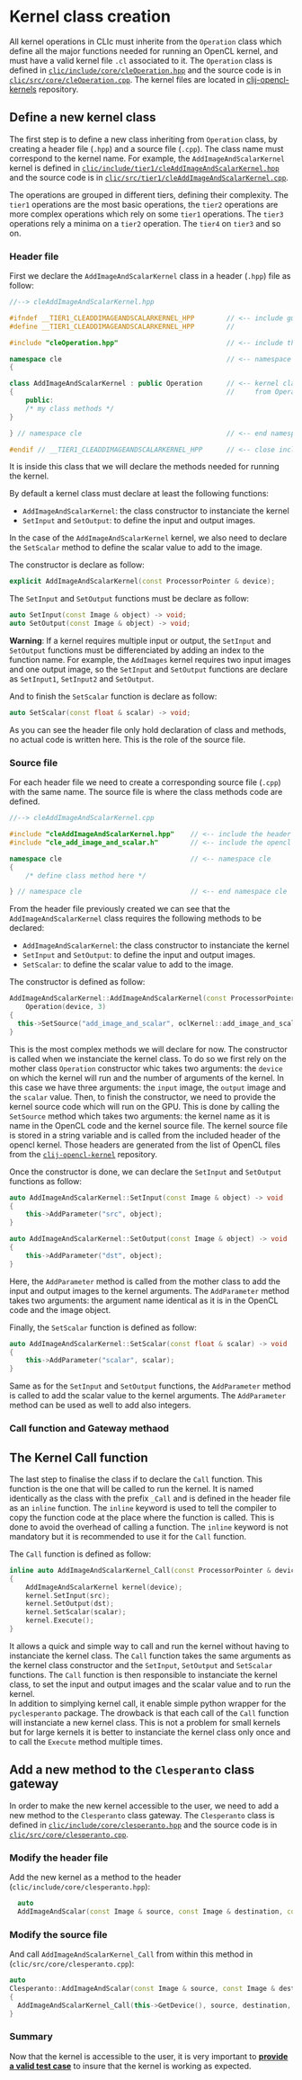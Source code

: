# Kernel class creation

All kernel operations in CLIc must inherite from the `Operation` class which define all the major functions needed for running an OpenCL kernel, and must have a valid kernel file `.cl` associated to it. The `Operation` class is defined in [`clic/include/core/cleOperation.hpp`](https://github.com/clEsperanto/CLIc_prototype/blob/master/clic/include/core/cleOperation.hpp) and the source code is in [`clic/src/core/cleOperation.cpp`](https://github.com/clEsperanto/CLIc_prototype/blob/master/clic/src/core/cleOperation.cpp). The kernel files are located in [clij-opencl-kernels](https://github.com/clEsperanto/clij-opencl-kernels/tree/clesperanto_kernels) repository.

## Define a new kernel class

The first step is to define a new class inheriting from `Operation` class, by creating a header file (`.hpp`) and a source file (`.cpp`). The class name must correspond to the kernel name. For example, the `AddImageAndScalarKernel` kernel is defined in [`clic/include/tier1/cleAddImageAndScalarKernel.hpp`]() and the source code is in [`clic/src/tier1/cleAddImageAndScalarKernel.cpp`]().

The operations are grouped in different tiers, defining their complexity. The `tier1` operations are the most basic operations, the `tier2` operations are more complex operations which rely on some `tier1` operations. The `tier3` operations rely a minima on a `tier2` operation. The `tier4` on `tier3` and so on.

### <a id="header">__Header file__</a>

First we declare the `AddImageAndScalarKernel` class in a header (`.hpp`) file as follow:

```cpp
//--> cleAddImageAndScalarKernel.hpp

#ifndef __TIER1_CLEADDIMAGEANDSCALARKERNEL_HPP        // <-- include guard
#define __TIER1_CLEADDIMAGEANDSCALARKERNEL_HPP        //

#include "cleOperation.hpp"                           // <-- include the Operation class

namespace cle                                         // <-- namespace cle
{

class AddImageAndScalarKernel : public Operation      // <-- kernel class which inherit 
{                                                     //     from Operation class
    public:
    /* my class methods */
}

} // namespace cle                                    // <-- end namespace cle

#endif // __TIER1_CLEADDIMAGEANDSCALARKERNEL_HPP      // <-- close include guard
```
It is inside this class that we will declare the methods needed for running the kernel.

By default a kernel class must declare at least the following functions: 
- `AddImageAndScalarKernel`: the class constructor to instanciate the kernel
- `SetInput` and `SetOutput`: to define the input and output images.

In the case of the `AddImageAndScalarKernel` kernel, we also need to declare the `SetScalar` method to define the scalar value to add to the image.

The constructor is declare as follow:

```cpp
explicit AddImageAndScalarKernel(const ProcessorPointer & device);
```

The `SetInput` and `SetOutput` functions must be declare as follow:
```cpp
auto SetInput(const Image & object) -> void;
auto SetOutput(const Image & object) -> void;
```

__Warning__: If a kernel requires multiple input or output, the `SetInput` and `SetOutput` functions must be differenciated by adding an index to the function name. For example, the `AddImages` kernel requires two input images and one output image, so the `SetInput` and `SetOutput` functions are declare as `SetInput1`, `SetInput2` and `SetOutput`.

And to finish the `SetScalar` function is declare as follow:
```cpp
auto SetScalar(const float & scalar) -> void;
```

As you can see the header file only hold declaration of class and methods, no actual code is written here. This is the role of the source file.

### <a id="source">__Source file__</a>

For each header file we need to create a corresponding source file (`.cpp`) with the same name. The source file is where the class methods code are defined. 
```cpp
//--> cleAddImageAndScalarKernel.cpp

#include "cleAddImageAndScalarKernel.hpp"    // <-- include the header file
#include "cle_add_image_and_scalar.h"        // <-- include the opencl kernel file

namespace cle                                // <-- namespace cle
{
    /* define class method here */

} // namespace cle                           // <-- end namespace cle

```

From the header file previously created we can see that the `AddImageAndScalarKernel` class requires the following methods to be declared:
- `AddImageAndScalarKernel`: the class constructor to instanciate the kernel
- `SetInput` and `SetOutput`: to define the input and output images.
- `SetScalar`: to define the scalar value to add to the image.

The constructor is defined as follow:
```cpp
AddImageAndScalarKernel::AddImageAndScalarKernel(const ProcessorPointer & device) : 
    Operation(device, 3)
{
  this->SetSource("add_image_and_scalar", oclKernel::add_image_and_scalar);
}
```
This is the most complex methods we will declare for now. The constructor is called when we instanciate the kernel class. To do so we first rely on the mother class `Operation` constructor whic takes two arguments: the `device` on which the kernel will run and the number of arguments of the kernel. In this case we have three arguments: the `input` image, the `output` image and the `scalar` value. Then, to finish the constructor, we need to provide the kernel source code which will run on the GPU. This is done by calling the `SetSource` method which takes two arguments: the kernel name as it is name in the OpenCL code and the kernel source file. The kernel source file is stored in a string variable and is called from the included header of the opencl kernel. Those headers are generated from the list of OpenCL files from the [`clij-opencl-kernel`](https://github.com/clEsperanto/clij-opencl-kernels/tree/clesperanto_kernels) repository.

Once the constructor is done, we can declare the `SetInput` and `SetOutput` functions as follow:
```cpp
auto AddImageAndScalarKernel::SetInput(const Image & object) -> void 
{
    this->AddParameter("src", object);
}

auto AddImageAndScalarKernel::SetOutput(const Image & object) -> void 
{
    this->AddParameter("dst", object);
}
```
Here, the `AddParameter` method is called from the mother class to add the input and output images to the kernel arguments. The `AddParameter` method takes two arguments: the argument name identical as it is in the OpenCL code and the image object.

Finally, the `SetScalar` function is defined as follow:
```cpp
auto AddImageAndScalarKernel::SetScalar(const float & scalar) -> void 
{
    this->AddParameter("scalar", scalar);
}
```
Same as for the `SetInput` and `SetOutput` functions, the `AddParameter` method is called to add the scalar value to the kernel arguments. The `AddParameter` method can be used as well to add also integers.

### <a id="call-and-gateway-access">__Call function and Gateway methaod__</a>

## __The Kernel Call function__

The last step to finalise the class if to declare the `Call` function. This function is the one that will be called to run the kernel. It is named identically as the class with the prefix `_Call` and is defined in the header file as an `inline` function. The `inline` keyword is used to tell the compiler to copy the function code at the place where the function is called. This is done to avoid the overhead of calling a function. The `inline` keyword is not mandatory but it is recommended to use it for the `Call` function.

The `Call` function is defined as follow:
```cpp
inline auto AddImageAndScalarKernel_Call(const ProcessorPointer & device, const Image & src, const Image & dst, const float & scalar) -> void
{
    AddImageAndScalarKernel kernel(device);
    kernel.SetInput(src);
    kernel.SetOutput(dst);
    kernel.SetScalar(scalar);
    kernel.Execute();
}
```
It allows a quick and simple way to call and run the kernel without having to instanciate the kernel class. The `Call` function takes the same arguments as the kernel class constructor and the `SetInput`, `SetOutput` and `SetScalar` functions. The `Call` function is then responsible to instanciate the kernel class, to set the input and output images and the scalar value and to run the kernel.  
In addition to simplying kernel call, it enable simple python wrapper for the `pyclesperanto` package. The drowback is that each call of the `Call` function will instanciate a new kernel class. This is not a problem for small kernels but for large kernels it is better to instanciate the kernel class only once and to call the `Execute` method multiple times.

## Add a new method to the `Clesperanto` class gateway

In order to make the new kernel accessible to the user, we need to add a new method to the `Clesperanto` class gateway.
The `Clesperanto` class is defined in [`clic/include/core/clesperanto.hpp`](https://github.com/clEsperanto/CLIc_prototype/blob/master/clic/include/core/clesperanto.hpp) and the source code is in [`clic/src/core/clesperanto.cpp`](https://github.com/clEsperanto/CLIc_prototype/blob/master/clic/src/core/clesperanto.cpp).

### Modify the header file

Add the new kernel as a method to the header (`clic/include/core/clesperanto.hpp`):
```cpp
  auto
  AddImageAndScalar(const Image & source, const Image & destination, const float & scalar = 0) -> void;
```

### Modify the source file

And call `AddImageAndScalarKernel_Call` from within this method in (`clic/src/core/clesperanto.cpp`):
```cpp
auto
Clesperanto::AddImageAndScalar(const Image & source, const Image & destination, const float & scalar) -> void
{
  AddImageAndScalarKernel_Call(this->GetDevice(), source, destination, scalar);
}
```

### __Summary__

Now that the kernel is accessible to the user, it is very important to [**provide a valid test case**](https://github.com/clEsperanto/CLIc_prototype/blob/extend_doc_add_new_kernel/docs/add_new_kernel/add_test_case.md) to insure that the kernel is working as expected.
